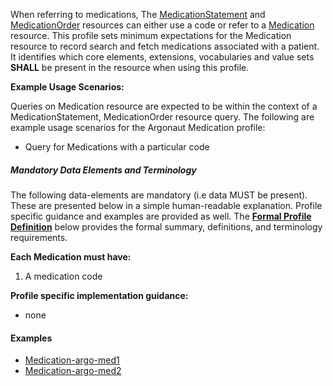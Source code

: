 When referring to medications, The [MedicationStatement] and [MedicationOrder] resources can either use a code or refer to a [Medication] resource.  This profile sets minimum expectations for the Medication resource to record search and fetch medications associated with a patient. It identifies which core elements, extensions, vocabularies and value sets **SHALL** be present in the resource when using this profile.

**Example Usage Scenarios:**

Queries on Medication resource are expected to be within the context of
a MedicationStatement,  MedicationOrder resource query. The following are
example usage scenarios for the Argonaut Medication profile:

-   Query for Medications with a particular code

##### Mandatory Data Elements and Terminology


The following data-elements are mandatory (i.e data MUST be present). These are presented below in a simple human-readable explanation.  Profile specific guidance and examples are provided as well.  The [**Formal Profile Definition**](#profile) below provides the  formal summary, definitions, and  terminology requirements.  

**Each Medication must have:**

1.  A medication code


**Profile specific implementation guidance:**

* none

#### Examples

- [Medication-argo-med1](Medication-argo-med1.html)
- [Medication-argo-med2](Medication-argo-med2.html)

[MedicationStatement]: http://hl7.org/fhir/medicationstatement.html
 [MedicationOrder]: http://hl7.org/fhir/medicationorder.html
 [Medication]: http://hl7.org/fhir/medication.html
